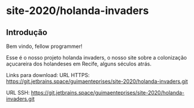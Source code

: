# site-2020/holanda-invaders



## Introdução
Bem vindo, fellow programmer!

Esse é o nosso projeto holanda invaders, o nosso site sobre a colonização açucareira dos holandeses em Recife, alguns séculos atrás.

Links para download:
URL HTTPS: https://git.jetbrains.space/guimaenteprises/site-2020/holanda-invaders.git

URL SSH: https://git.jetbrains.space/guimaenteprises/site-2020/holanda-invaders.git
